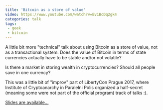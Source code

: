```yaml
---
title: 'Bitcoin as a store of value'
video: https://www.youtube.com/watch?v=Bv1BcDq2gk4
categories: talk
tags:
 - geek
 - bitcoin
---
```


A little bit more "technical" talk about using Bitcoin as a store of
value, not as a transactional system. Does the value of Bitcoin in terms
of state currencies actually have to be stable and/or not volatile?

Is there a market in storing wealth in cryptocurrencies? Should all
people save in one currency?

This was a little bit of "improv" part of LibertyCon Prague 2017, where
Institute of Cryptoanarchy in Paralelni Polis organized a half-secret
(meaning some were not part of the official program) track of talks :).

[Slides are available...](https://prezi.com/73kprcvgssdm/bitcoin-as-a-store-of-value/)


